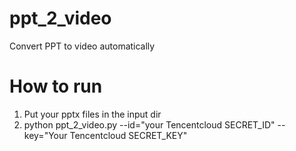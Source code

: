 # ppt_2_video
Convert PPT to video automatically
# How to run
1. Put your pptx files in the input dir
2. python ppt_2_video.py --id="your Tencentcloud SECRET_ID" --key="Your Tencentcloud SECRET_KEY"
